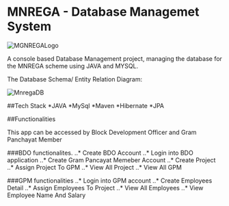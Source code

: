 # MNREGA - Database Managemet System

![MGNREGALogo](https://user-images.githubusercontent.com/107981122/211343782-1dd4044c-64fa-40ef-a586-e930188f729a.png?raw=true "MGNREGALogo")

A console based Database Management project, managing the database for the MNREGA scheme using JAVA and MYSQL.

The Database Schema/ Entity Relation Diagram:

![MnregaDB](https://user-images.githubusercontent.com/107981122/211344610-ed81dc1a-cd6e-44c2-ab7e-b4b18c2ba602.png?raw=true "MnregaDB")

##Tech Stack
*JAVA
*MySql
*Maven
*Hibernate
*JPA

##Functionalities

This app can be accessed by Block Development Officer and Gram Panchayat Member

###BDO functionalites.
..* Create BDO Account
..* Login into BDO application
..* Create Gram Pancayat Memeber Account
..* Create Project
..* Assign Project To GPM
..* View All Project
..* View All GPM 

###GPM functionalities
..* Login into GPM account
..* Create Employees Detail
..* Assign Employees To Project
..* View All Employees
..* View Employee Name And Salary
